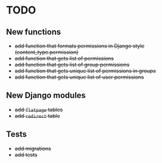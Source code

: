 # TODO

## New functions

* ~~add function that formats permissions in Django style (content_type.permission)~~
* ~~add function that gets list of permissions~~
* ~~add function that gets list of group permissions~~
* ~~add function that gets unique list of permissions in groups~~
* ~~add function that gets unique list of user permissions~~

## New Django modules

* ~~add `flatpage` tables~~
* ~~add `redirect` table~~

## Tests

* ~~add migrations~~
* ~~add tests~~
